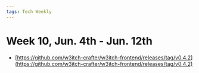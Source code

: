 ```yaml
---
tags: Tech Weekly
---
```

# Week 10, Jun. 4th - Jun. 12th

- [https://github.com/w3itch-crafter/w3itch-frontend/releases/tag/v0.4.2](https://github.com/w3itch-crafter/w3itch-frontend/releases/tag/v0.4.2)
